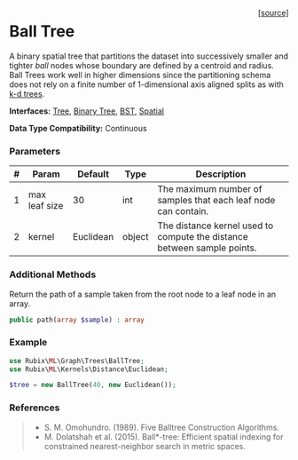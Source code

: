 <span style="float:right;"><a href="https://github.com/RubixML/RubixML/blob/master/src/Graph/Trees/BallTree.php">[source]</a></span>

# Ball Tree
A binary spatial tree that partitions the dataset into successively smaller and tighter *ball* nodes whose boundary are defined by a centroid and radius. Ball Trees work well in higher dimensions since the partitioning schema does not rely on a finite number of 1-dimensional axis aligned splits as with [k-d trees](k-d-tree.md).

**Interfaces:** [Tree](api.md#tree), [Binary Tree](api.md#binary-tree), [BST](api.md#bst), [Spatial](api.md#spatial)

**Data Type Compatibility:** Continuous

### Parameters
| # | Param | Default | Type | Description |
|---|---|---|---|---|
| 1 | max leaf size | 30 | int | The maximum number of samples that each leaf node can contain. |
| 2 | kernel | Euclidean | object | The distance kernel used to compute the distance between sample points. |

### Additional Methods
Return the path of a sample taken from the root node to a leaf node in an array.
```php
public path(array $sample) : array
```

### Example
```php
use Rubix\ML\Graph\Trees\BallTree;
use Rubix\ML\Kernels\Distance\Euclidean;

$tree = new BallTree(40, new Euclidean());
```

### References
>- S. M. Omohundro. (1989). Five Balltree Construction Algorithms.
>- M. Dolatshah et al. (2015). Ball*-tree: Efficient spatial indexing for constrained nearest-neighbor search in metric spaces.